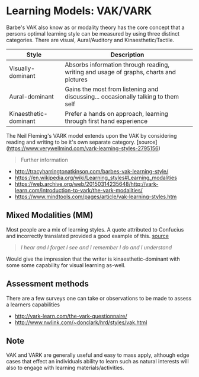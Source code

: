 # Learning Models: VAK/VARK
Barbe's VAK also know as or modality theory has the core concept that a persons optimal learning style can be measured by using three distinct categories. There are visual, Aural/Auditory and Kinaesthetic/Tactile.

| Style | Description |
| --- | --- |
| Visually-dominant | Absorbs information through reading, writing and usage of graphs, charts and pictures |
| Aural-dominant | Gains the most from listening and discussing... occasionally talking to them self |
| Kinaesthetic-dominant | Prefer a hands on approach, learning through first hand experience |

The Neil Fleming's VARK model extends upon the VAK by considering reading and writing to be it's own separate category. [source] (https://www.verywellmind.com/vark-learning-styles-2795156)

> Further information
+ http://tracyharringtonatkinson.com/barbes-vak-learning-style/
+ https://en.wikipedia.org/wiki/Learning_styles#Learning_modalities
+ https://web.archive.org/web/20150314235648/http://vark-learn.com/introduction-to-vark/the-vark-modalities/
+ https://www.mindtools.com/pages/article/vak-learning-styles.htm

## Mixed Modalities (MM)
Most people are a mix of learning styles. A quote attributed to Confucius and incorrectly translated provided a good example of this. [source](https://english.stackexchange.com/questions/226886/origin-of-i-hear-and-i-forget-i-see-and-i-remember-i-do-and-i-understand)

> *I hear and I forget*
> *I see and I remember*
> *I do and I understand*

Would give the impression that the writer is kinaesthetic-dominant with some some capability for visual learning as-well.

## Assessment methods
There are a few surveys one can take or observations to be made to assess a learners capabilities
+ http://vark-learn.com/the-vark-questionnaire/
+ http://www.nwlink.com/~donclark/hrd/styles/vak.html

## Note
VAK and VARK are generally useful and easy to mass apply, although edge cases that effect an individuals ability to learn such as natural interests will also to engage with learning materials/activities.
